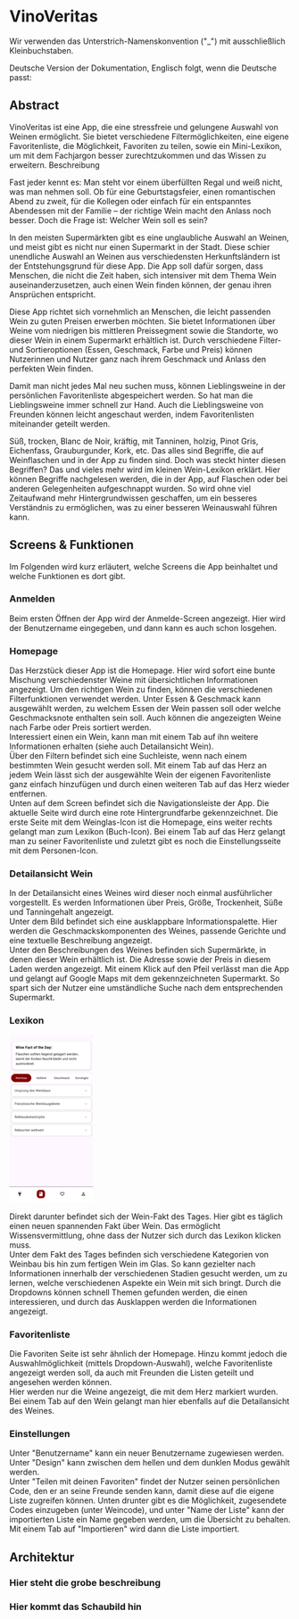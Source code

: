 # VinoVeritas

Wir verwenden das Unterstrich-Namenskonvention ("_") mit ausschließlich Kleinbuchstaben.

Deutsche Version der Dokumentation, Englisch folgt, wenn die Deutsche passt:

## Abstract

VinoVeritas ist eine App, die eine stressfreie und gelungene Auswahl von Weinen ermöglicht. Sie bietet verschiedene Filtermöglichkeiten, eine eigene Favoritenliste, die Möglichkeit, Favoriten zu teilen, sowie ein Mini-Lexikon, um mit dem Fachjargon besser zurechtzukommen und das Wissen zu erweitern.
Beschreibung

Fast jeder kennt es: Man steht vor einem überfüllten Regal und weiß nicht, was man nehmen soll. Ob für eine Geburtstagsfeier, einen romantischen Abend zu zweit, für die Kollegen oder einfach für ein entspanntes Abendessen mit der Familie – der richtige Wein macht den Anlass noch besser. Doch die Frage ist: Welcher Wein soll es sein?

In den meisten Supermärkten gibt es eine unglaubliche Auswahl an Weinen, und meist gibt es nicht nur einen Supermarkt in der Stadt. Diese schier unendliche Auswahl an Weinen aus verschiedensten Herkunftsländern ist der Entstehungsgrund für diese App. Die App soll dafür sorgen, dass Menschen, die nicht die Zeit haben, sich intensiver mit dem Thema Wein auseinanderzusetzen, auch einen Wein finden können, der genau ihren Ansprüchen entspricht.

Diese App richtet sich vornehmlich an Menschen, die leicht passenden Wein zu guten Preisen erwerben möchten. Sie bietet Informationen über Weine vom niedrigen bis mittleren Preissegment sowie die Standorte, wo dieser Wein in einem Supermarkt erhältlich ist. Durch verschiedene Filter- und Sortieroptionen (Essen, Geschmack, Farbe und Preis) können Nutzerinnen und Nutzer ganz nach ihrem Geschmack und Anlass den perfekten Wein finden.

Damit man nicht jedes Mal neu suchen muss, können Lieblingsweine in der persönlichen Favoritenliste abgespeichert werden. So hat man die Lieblingsweine immer schnell zur Hand. Auch die Lieblingsweine von Freunden können leicht angeschaut werden, indem Favoritenlisten miteinander geteilt werden.

Süß, trocken, Blanc de Noir, kräftig, mit Tanninen, holzig, Pinot Gris, Eichenfass, Grauburgunder, Kork, etc. Das alles sind Begriffe, die auf Weinflaschen und in der App zu finden sind. Doch was steckt hinter diesen Begriffen? Das und vieles mehr wird im kleinen Wein-Lexikon erklärt. Hier können Begriffe nachgelesen werden, die in der App, auf Flaschen oder bei anderen Gelegenheiten aufgeschnappt wurden. So wird ohne viel Zeitaufwand mehr Hintergrundwissen geschaffen, um ein besseres Verständnis zu ermöglichen, was zu einer besseren Weinauswahl führen kann.

## Screens & Funktionen

Im Folgenden wird kurz erläutert, welche Screens die App beinhaltet und welche Funktionen es dort gibt.

### Anmelden

Beim ersten Öffnen der App wird der Anmelde-Screen angezeigt. Hier wird der Benutzername eingegeben, und dann kann es auch schon losgehen.

### Homepage

Das Herzstück dieser App ist die Homepage. Hier wird sofort eine bunte Mischung verschiedenster Weine mit übersichtlichen Informationen angezeigt. Um den richtigen Wein zu finden, können die verschiedenen Filterfunktionen verwendet werden. Unter Essen & Geschmack kann ausgewählt werden, zu welchem Essen der Wein passen soll oder welche Geschmacksnote enthalten sein soll. Auch können die angezeigten Weine nach Farbe oder Preis sortiert werden. <br>
Interessiert einen ein Wein, kann man mit einem Tab auf ihn weitere Informationen erhalten (siehe auch Detailansicht Wein). <br>
Über den Filtern befindet sich eine Suchleiste, wenn nach einem bestimmten Wein gesucht werden soll. 
Mit einem Tab auf das Herz an jedem Wein lässt sich der ausgewählte Wein der eigenen Favoritenliste ganz einfach hinzufügen und durch einen weiteren Tab auf das Herz wieder entfernen. <br>
Unten auf dem Screen befindet sich die Navigationsleiste der App. Die aktuelle Seite wird durch eine rote Hintergrundfarbe gekennzeichnet. Die erste Seite mit dem Weinglas-Icon ist die Homepage, eins weiter rechts gelangt man zum Lexikon (Buch-Icon). Bei einem Tab auf das Herz gelangt man zu seiner Favoritenliste und zuletzt gibt es noch die Einstellungsseite mit dem Personen-Icon.

### Detailansicht Wein

In der Detailansicht eines Weines wird dieser noch einmal ausführlicher vorgestellt. Es werden Informationen über Preis, Größe, Trockenheit, Süße und Tanningehalt angezeigt. <br>
Unter dem Bild befindet sich eine ausklappbare Informationspalette. Hier werden die Geschmackskomponenten des Weines, passende Gerichte und eine textuelle Beschreibung angezeigt. <br>
Unter den Beschreibungen des Weines befinden sich Supermärkte, in denen dieser Wein erhältlich ist. Die Adresse sowie der Preis in diesem Laden werden angezeigt. Mit einem Klick auf den Pfeil verlässt man die App und gelangt auf Google Maps mit dem gekennzeichneten Supermarkt. So spart sich der Nutzer eine umständliche Suche nach dem entsprechenden Supermarkt.

### Lexikon

<img alt="Wine lexicon" src="assets/readme/lexicon_page.png" hight="100" wight=auto>

Direkt darunter befindet sich der Wein-Fakt des Tages. Hier gibt es täglich einen neuen spannenden Fakt über Wein. Das ermöglicht Wissensvermittlung, ohne dass der Nutzer sich durch das Lexikon klicken muss. <br>
Unter dem Fakt des Tages befinden sich verschiedene Kategorien von Weinbau bis hin zum fertigen Wein im Glas. So kann gezielter nach Informationen innerhalb der verschiedenen Stadien gesucht werden, um zu lernen, welche verschiedenen Aspekte ein Wein mit sich bringt. Durch die Dropdowns können schnell Themen gefunden werden, die einen interessieren, und durch das Ausklappen werden die Informationen angezeigt.

### Favoritenliste

Die Favoriten Seite ist sehr ähnlich der Homepage. Hinzu kommt jedoch die Auswahlmöglichkeit (mittels Dropdown-Auswahl), welche Favoritenliste angezeigt werden soll, da auch mit Freunden die Listen geteilt und angesehen werden können. <br>
Hier werden nur die Weine angezeigt, die mit dem Herz markiert wurden. Bei einem Tab auf den Wein gelangt man hier ebenfalls auf die Detailansicht des Weines.

### Einstellungen

Unter "Benutzername" kann ein neuer Benutzername zugewiesen werden. <br>
Unter "Design" kann zwischen dem hellen und dem dunklen Modus gewählt werden. <br>
Unter "Teilen mit deinen Favoriten" findet der Nutzer seinen persönlichen Code, den er an seine Freunde senden kann, damit diese auf die eigene Liste zugreifen können. Unten drunter gibt es die Möglichkeit, zugesendete Codes einzugeben (unter Weincode), und unter "Name der Liste" kann der importierten Liste ein Name gegeben werden, um die Übersicht zu behalten. Mit einem Tab auf "Importieren" wird dann die Liste importiert.

## Architektur 

### Hier steht die grobe beschreibung 
### Hier kommt das Schaubild hin
